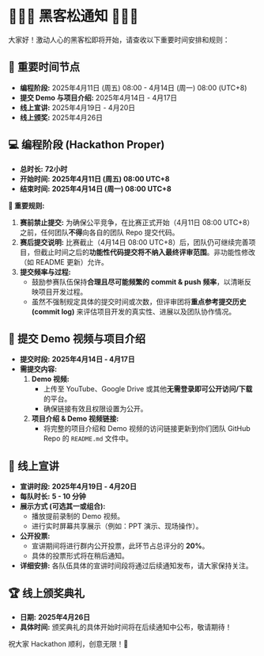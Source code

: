 # 🌟🌟🌟 黑客松通知 🌟🌟🌟

大家好！激动人心的黑客松即将开始，请查收以下重要时间安排和规则：

## 📅 重要时间节点

* **编程阶段:** 2025年4月11日 (周五) 08:00 - 4月14日 (周一) 08:00 (UTC+8)
* **提交 Demo 与项目介绍:** 2025年4月14日 - 4月17日
* **线上宣讲:** 2025年4月19日 - 4月20日
* **线上颁奖:** 2025年4月26日

## 💻 编程阶段 (Hackathon Proper)

* **总时长:** **72小时**
* **开始时间:** **2025年4月11日 (周五) 08:00 UTC+8**
* **结束时间:** **2025年4月14日 (周一) 08:00 UTC+8**

**🚨 重要规则:**

1.  **赛前禁止提交:** 为确保公平竞争，在比赛正式开始（4月11日 08:00 UTC+8）之前，任何团队**不得**向各自的团队 Repo 提交代码。
2.  **赛后提交说明:** 比赛截止（4月14日 08:00 UTC+8）后，团队仍可继续完善项目，但截止时间之后的**功能性代码提交将不纳入最终评审范围**。非功能性修改（如 README 更新）允许。
3.  **提交频率与过程:**
    * 鼓励参赛队伍保持**合理且尽可能频繁的 commit & push 频率**，以清晰反映项目开发过程。
    * 虽然不强制规定具体的提交时间或次数，但评审团将**重点参考提交历史 (commit log)** 来评估项目开发的真实性、进展以及团队协作情况。

## 🚀 提交 Demo 视频与项目介绍

* **提交时段:** **2025年4月14日 - 4月17日**
* **需提交内容:**
    1.  **Demo 视频:**
        * 上传至 YouTube、Google Drive 或其他**无需登录即可公开访问/下载**的平台。
        * 确保链接有效且权限设置为公开。
    2.  **项目介绍 & Demo 视频链接:**
        * 将完整的项目介绍和 Demo 视频的访问链接更新到你们团队 GitHub Repo 的 `README.md` 文件中。

## 🎤 线上宣讲

* **宣讲时段:** **2025年4月19日 - 4月20日**
* **每队时长:** **5 - 10 分钟**
* **展示方式 (可选其一或组合):**
    * 播放提前录制的 Demo 视频。
    * 进行实时屏幕共享展示（例如：PPT 演示、现场操作）。
* **公开投票:**
    * 宣讲期间将进行群内公开投票，此环节占总评分的 **20%**。
    * 具体的投票形式将在稍后通知。
* **详细安排:** 各队伍具体的宣讲时间段将通过后续通知发布，请大家保持关注。

## 🏆 线上颁奖典礼

* **日期:** **2025年4月26日**
* **具体时间:** 颁奖典礼的具体开始时间将在后续通知中公布，敬请期待！

祝大家 Hackathon 顺利，创意无限！🚀
